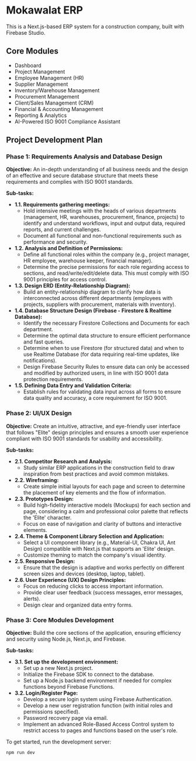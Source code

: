 # Mokawalat ERP

This is a Next.js-based ERP system for a construction company, built with Firebase Studio.

## Core Modules

- Dashboard
- Project Management
- Employee Management (HR)
- Supplier Management
- Inventory/Warehouse Management
- Procurement Management
- Client/Sales Management (CRM)
- Financial & Accounting Management
- Reporting & Analytics
- AI-Powered ISO 9001 Compliance Assistant

## Project Development Plan

### Phase 1: Requirements Analysis and Database Design

**Objective:** An in-depth understanding of all business needs and the design of an effective and secure database structure that meets these requirements and complies with ISO 9001 standards.

**Sub-tasks:**
- **1.1. Requirements gathering meetings:**
  - Hold intensive meetings with the heads of various departments (management, HR, warehouses, procurement, finance, projects) to identify and understand workflows, input and output data, required reports, and current challenges.
  - Document all functional and non-functional requirements such as performance and security.
- **1.2. Analysis and Definition of Permissions:**
  - Define all functional roles within the company (e.g., project manager, HR employee, warehouse keeper, financial manager).
  - Determine the precise permissions for each role regarding access to sections, and read/write/edit/delete data. This must comply with ISO 9001 principles for access control.
- **1.3. Design ERD (Entity-Relationship Diagram):**
  - Build an entity-relationship diagram to clarify how data is interconnected across different departments (employees with projects, suppliers with procurement, materials with inventory).
- **1.4. Database Structure Design (Firebase - Firestore & Realtime Database):**
  - Identify the necessary Firestore Collections and Documents for each department.
  - Determine the optimal data structure to ensure efficient performance and fast queries.
  - Determine when to use Firestore (for structured data) and when to use Realtime Database (for data requiring real-time updates, like notifications).
  - Design Firebase Security Rules to ensure data can only be accessed and modified by authorized users, in line with ISO 9001 data protection requirements.
- **1.5. Defining Data Entry and Validation Criteria:**
  - Establish rules for validating data input across all forms to ensure data quality and accuracy, a core requirement for ISO 9001.

### Phase 2: UI/UX Design

**Objective:** Create an intuitive, attractive, and eye-friendly user interface that follows "Elite" design principles and ensures a smooth user experience compliant with ISO 9001 standards for usability and accessibility.

**Sub-tasks:**
- **2.1. Competitor Research and Analysis:**
  - Study similar ERP applications in the construction field to draw inspiration from best practices and avoid common mistakes.
- **2.2. Wireframing:**
  - Create simple initial layouts for each page and screen to determine the placement of key elements and the flow of information.
- **2.3. Prototypes Design:**
  - Build high-fidelity interactive models (Mockups) for each section and page, considering a calm and professional color palette that reflects the 'Elite' character.
  - Focus on ease of navigation and clarity of buttons and interactive elements.
- **2.4. Theme & Component Library Selection and Application:**
  - Select a UI component library (e.g., Material-UI, Chakra UI, Ant Design) compatible with Next.js that supports an 'Elite' design.
  - Customize theming to match the company's visual identity.
- **2.5. Responsive Design:**
  - Ensure that the design is adaptive and works perfectly on different screen sizes and devices (desktop, laptop, tablet).
- **2.6. User Experience (UX) Design Principles:**
  - Focus on reducing clicks to access important information.
  - Provide clear user feedback (success messages, error messages, alerts).
  - Design clear and organized data entry forms.

### Phase 3: Core Modules Development

**Objective:** Build the core sections of the application, ensuring efficiency and security using Node.js, Next.js, and Firebase.

**Sub-tasks:**
- **3.1. Set up the development environment:**
  - Set up a new Next.js project.
  - Initialize the Firebase SDK to connect to the database.
  - Set up a Node.js backend environment if needed for complex functions beyond Firebase Functions.
- **3.2. Login/Register Page:**
  - Develop a secure login system using Firebase Authentication.
  - Develop a new user registration function (with initial roles and permissions specified).
  - Password recovery page via email.
  - Implement an advanced Role-Based Access Control system to restrict access to pages and functions based on the user's role.

To get started, run the development server:

```bash
npm run dev
```
